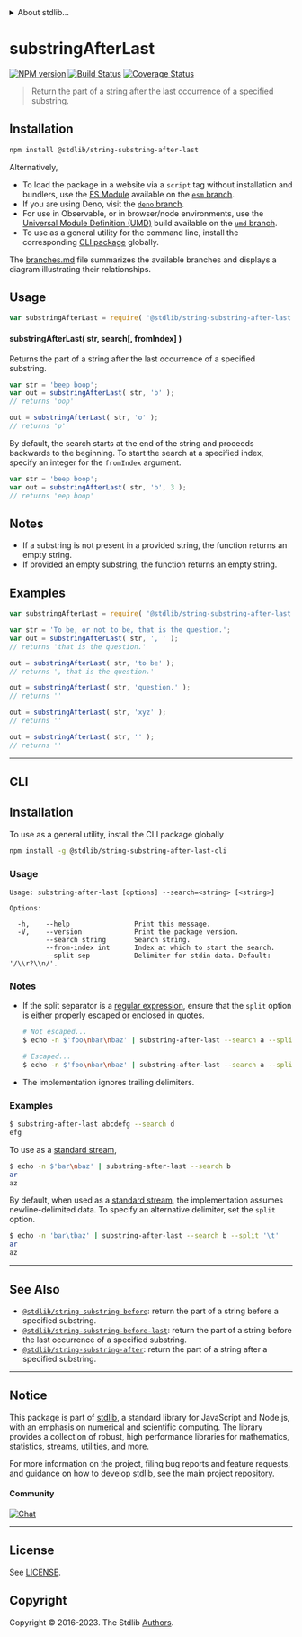 <!--

@license Apache-2.0

Copyright (c) 2021 The Stdlib Authors.

Licensed under the Apache License, Version 2.0 (the "License");
you may not use this file except in compliance with the License.
You may obtain a copy of the License at

   http://www.apache.org/licenses/LICENSE-2.0

Unless required by applicable law or agreed to in writing, software
distributed under the License is distributed on an "AS IS" BASIS,
WITHOUT WARRANTIES OR CONDITIONS OF ANY KIND, either express or implied.
See the License for the specific language governing permissions and
limitations under the License.

-->


<details>
  <summary>
    About stdlib...
  </summary>
  <p>We believe in a future in which the web is a preferred environment for numerical computation. To help realize this future, we've built stdlib. stdlib is a standard library, with an emphasis on numerical and scientific computation, written in JavaScript (and C) for execution in browsers and in Node.js.</p>
  <p>The library is fully decomposable, being architected in such a way that you can swap out and mix and match APIs and functionality to cater to your exact preferences and use cases.</p>
  <p>When you use stdlib, you can be absolutely certain that you are using the most thorough, rigorous, well-written, studied, documented, tested, measured, and high-quality code out there.</p>
  <p>To join us in bringing numerical computing to the web, get started by checking us out on <a href="https://github.com/stdlib-js/stdlib">GitHub</a>, and please consider <a href="https://opencollective.com/stdlib">financially supporting stdlib</a>. We greatly appreciate your continued support!</p>
</details>

# substringAfterLast

[![NPM version][npm-image]][npm-url] [![Build Status][test-image]][test-url] [![Coverage Status][coverage-image]][coverage-url] <!-- [![dependencies][dependencies-image]][dependencies-url] -->

> Return the part of a string after the last occurrence of a specified substring.

<!-- Section to include introductory text. Make sure to keep an empty line after the intro `section` element and another before the `/section` close. -->

<section class="intro">

</section>

<!-- /.intro -->

<!-- Package usage documentation. -->

<section class="installation">

## Installation

```bash
npm install @stdlib/string-substring-after-last
```

Alternatively,

-   To load the package in a website via a `script` tag without installation and bundlers, use the [ES Module][es-module] available on the [`esm` branch][esm-url].
-   If you are using Deno, visit the [`deno` branch][deno-url].
-   For use in Observable, or in browser/node environments, use the [Universal Module Definition (UMD)][umd] build available on the [`umd` branch][umd-url].
-   To use as a general utility for the command line, install the corresponding [CLI package][cli-section] globally.

The [branches.md][branches-url] file summarizes the available branches and displays a diagram illustrating their relationships.

</section>

<section class="usage">

## Usage

```javascript
var substringAfterLast = require( '@stdlib/string-substring-after-last' );
```

#### substringAfterLast( str, search\[, fromIndex] )

Returns the part of a string after the last occurrence of a specified substring.

```javascript
var str = 'beep boop';
var out = substringAfterLast( str, 'b' );
// returns 'oop'

out = substringAfterLast( str, 'o' );
// returns 'p'
```

By default, the search starts at the end of the string and proceeds backwards to the beginning. To start the search at a specified index, specify an integer for the `fromIndex` argument.

```javascript
var str = 'beep boop';
var out = substringAfterLast( str, 'b', 3 );
// returns 'eep boop'
```

</section>

<!-- /.usage -->

<!-- Package usage notes. Make sure to keep an empty line after the `section` element and another before the `/section` close. -->

<section class="notes">

## Notes

-   If a substring is not present in a provided string, the function returns an empty string.
-   If provided an empty substring, the function returns an empty string.

</section>

<!-- /.notes -->

<!-- Package usage examples. -->

<section class="examples">

## Examples

<!-- eslint no-undef: "error" -->

```javascript
var substringAfterLast = require( '@stdlib/string-substring-after-last' );

var str = 'To be, or not to be, that is the question.';
var out = substringAfterLast( str, ', ' );
// returns 'that is the question.'

out = substringAfterLast( str, 'to be' );
// returns ', that is the question.'

out = substringAfterLast( str, 'question.' );
// returns ''

out = substringAfterLast( str, 'xyz' );
// returns ''

out = substringAfterLast( str, '' );
// returns ''
```

</section>

<!-- /.examples -->

<!-- Section for describing a command-line interface. -->

* * *

<section class="cli">

## CLI

<section class="installation">

## Installation

To use as a general utility, install the CLI package globally

```bash
npm install -g @stdlib/string-substring-after-last-cli
```

</section>
<!-- CLI usage documentation. -->


<section class="usage">

### Usage

```text
Usage: substring-after-last [options] --search=<string> [<string>]

Options:

  -h,    --help                Print this message.
  -V,    --version             Print the package version.
         --search string       Search string.
         --from-index int      Index at which to start the search.
         --split sep           Delimiter for stdin data. Default: '/\\r?\\n/'.
```

</section>

<!-- /.usage -->

<!-- CLI usage notes. Make sure to keep an empty line after the `section` element and another before the `/section` close. -->

<section class="notes">

### Notes

-   If the split separator is a [regular expression][mdn-regexp], ensure that the `split` option is either properly escaped or enclosed in quotes.

    ```bash
    # Not escaped...
    $ echo -n $'foo\nbar\nbaz' | substring-after-last --search a --split /\r?\n/

    # Escaped...
    $ echo -n $'foo\nbar\nbaz' | substring-after-last --search a --split /\\r?\\n/
    ```

-   The implementation ignores trailing delimiters.

</section>

<!-- /.notes -->

<!-- CLI usage examples. -->

<section class="examples">

### Examples

```bash
$ substring-after-last abcdefg --search d
efg
```

To use as a [standard stream][standard-streams],

```bash
$ echo -n $'bar\nbaz' | substring-after-last --search b
ar
az
```

By default, when used as a [standard stream][standard-streams], the implementation assumes newline-delimited data. To specify an alternative delimiter, set the `split` option.

```bash
$ echo -n 'bar\tbaz' | substring-after-last --search b --split '\t'
ar
az
```

</section>

<!-- /.examples -->

</section>

<!-- /.cli -->

<!-- Section to include cited references. If references are included, add a horizontal rule *before* the section. Make sure to keep an empty line after the `section` element and another before the `/section` close. -->

<section class="references">

</section>

<!-- /.references -->

<!-- Section for related `stdlib` packages. Do not manually edit this section, as it is automatically populated. -->

<section class="related">

* * *

## See Also

-   <span class="package-name">[`@stdlib/string-substring-before`][@stdlib/string/substring-before]</span><span class="delimiter">: </span><span class="description">return the part of a string before a specified substring.</span>
-   <span class="package-name">[`@stdlib/string-substring-before-last`][@stdlib/string/substring-before-last]</span><span class="delimiter">: </span><span class="description">return the part of a string before the last occurrence of a specified substring.</span>
-   <span class="package-name">[`@stdlib/string-substring-after`][@stdlib/string/substring-after]</span><span class="delimiter">: </span><span class="description">return the part of a string after a specified substring.</span>

</section>

<!-- /.related -->

<!-- Section for all links. Make sure to keep an empty line after the `section` element and another before the `/section` close. -->


<section class="main-repo" >

* * *

## Notice

This package is part of [stdlib][stdlib], a standard library for JavaScript and Node.js, with an emphasis on numerical and scientific computing. The library provides a collection of robust, high performance libraries for mathematics, statistics, streams, utilities, and more.

For more information on the project, filing bug reports and feature requests, and guidance on how to develop [stdlib][stdlib], see the main project [repository][stdlib].

#### Community

[![Chat][chat-image]][chat-url]

---

## License

See [LICENSE][stdlib-license].


## Copyright

Copyright &copy; 2016-2023. The Stdlib [Authors][stdlib-authors].

</section>

<!-- /.stdlib -->

<!-- Section for all links. Make sure to keep an empty line after the `section` element and another before the `/section` close. -->

<section class="links">

[npm-image]: http://img.shields.io/npm/v/@stdlib/string-substring-after-last.svg
[npm-url]: https://npmjs.org/package/@stdlib/string-substring-after-last

[test-image]: https://github.com/stdlib-js/string-substring-after-last/actions/workflows/test.yml/badge.svg?branch=main
[test-url]: https://github.com/stdlib-js/string-substring-after-last/actions/workflows/test.yml?query=branch:main

[coverage-image]: https://img.shields.io/codecov/c/github/stdlib-js/string-substring-after-last/main.svg
[coverage-url]: https://codecov.io/github/stdlib-js/string-substring-after-last?branch=main

<!--

[dependencies-image]: https://img.shields.io/david/stdlib-js/string-substring-after-last.svg
[dependencies-url]: https://david-dm.org/stdlib-js/string-substring-after-last/main

-->

[chat-image]: https://img.shields.io/gitter/room/stdlib-js/stdlib.svg
[chat-url]: https://app.gitter.im/#/room/#stdlib-js_stdlib:gitter.im

[stdlib]: https://github.com/stdlib-js/stdlib

[stdlib-authors]: https://github.com/stdlib-js/stdlib/graphs/contributors

[cli-section]: https://github.com/stdlib-js/string-substring-after-last#cli
[cli-url]: https://github.com/stdlib-js/string-substring-after-last/tree/cli
[@stdlib/string-substring-after-last]: https://github.com/stdlib-js/string-substring-after-last/tree/main

[umd]: https://github.com/umdjs/umd
[es-module]: https://developer.mozilla.org/en-US/docs/Web/JavaScript/Guide/Modules

[deno-url]: https://github.com/stdlib-js/string-substring-after-last/tree/deno
[umd-url]: https://github.com/stdlib-js/string-substring-after-last/tree/umd
[esm-url]: https://github.com/stdlib-js/string-substring-after-last/tree/esm
[branches-url]: https://github.com/stdlib-js/string-substring-after-last/blob/main/branches.md

[stdlib-license]: https://raw.githubusercontent.com/stdlib-js/string-substring-after-last/main/LICENSE

[standard-streams]: https://en.wikipedia.org/wiki/Standard_streams

[mdn-regexp]: https://developer.mozilla.org/en-US/docs/Web/JavaScript/Guide/Regular_Expressions

<!-- <related-links> -->

[@stdlib/string/substring-before]: https://github.com/stdlib-js/string-substring-before

[@stdlib/string/substring-before-last]: https://github.com/stdlib-js/string-substring-before-last

[@stdlib/string/substring-after]: https://github.com/stdlib-js/string-substring-after

<!-- </related-links> -->

</section>

<!-- /.links -->

